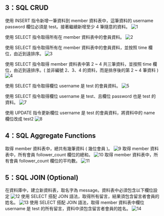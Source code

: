 ## 3：SQL CRUD
使用 INSERT 指令新增一筆資料到 member 資料表中，這筆資料的 username password 欄位必須是 test。接著繼續新增至少 4 筆隨意的資料。
![1](https://user-images.githubusercontent.com/95632624/151668387-9fe501b0-8c93-4f24-9cf2-5dc841f1785c.jpg)

使用 SELECT 指令取得所有在 member 資料表中的會員資料。
![2](https://user-images.githubusercontent.com/95632624/151668455-30d86080-3c38-47b3-a3a8-8935c32e1b48.jpg)

使用 SELECT 指令取得所有在 member 資料表中的會員資料，並按照 time 欄位，由近到遠排序。
![3](https://user-images.githubusercontent.com/95632624/151668459-5630985c-e409-45bd-bb71-93bdd67a7130.jpg)

使用 SELECT 指令取得 member 資料表中第 2 ~ 4 共三筆資料，並按照 time 欄位，由近到遠排序。( 並非編號 2、3、4 的資料，而是排序後的第 2 ~ 4 筆資料 )
![4](https://user-images.githubusercontent.com/95632624/151668465-b5ab5c1c-897a-4c35-92d7-70d6779bb2ad.jpg)

使用 SELECT 指令取得欄位 username 是 test 的會員資料。
![5](https://user-images.githubusercontent.com/95632624/151668468-9d455bfb-9618-43f9-af1f-94324529cf77.jpg)

使用 SELECT 指令取得欄位 username 是 test、且欄位 password 也是 test 的資料。
![7](https://user-images.githubusercontent.com/95632624/151668472-3f8bc896-a99e-4733-a522-cd3a43eeff89.jpg)
 
使用 UPDATE 指令更新欄位 username 是 test 的會員資料，將資料中的 name 欄位改成 test2
![8](https://user-images.githubusercontent.com/95632624/151668475-cfb59a02-acb8-4f86-8abc-3964f2a09c9d.jpg)

## 4：SQL Aggregate Functions
取得 member 資料表中，總共有幾筆資料 ( 幾位會員 )。
![9](https://user-images.githubusercontent.com/95632624/151668482-8f28adb9-0583-4df0-bd88-217c660ffc4a.jpg)
取得 member 資料表中，所有會員 follower_count 欄位的總和。
![10](https://user-images.githubusercontent.com/95632624/151668493-9a9b9372-e841-41ba-9bb5-5d922acf06b9.jpg)
取得 member 資料表中，所有會員 follower_count 欄位的平均數。
![11](https://user-images.githubusercontent.com/95632624/151668497-3bae7cc3-2dca-4e86-965d-1d12bf804043.jpg)

## 5：SQL JOIN (Optional)
在資料庫中，建立新資料表，取名字為 message。資料表中必須包含以下欄位設定
![12](https://user-images.githubusercontent.com/95632624/151668506-4d139b6e-4c08-4044-82c5-2845cd3723dc.jpg)
使用 SELECT 搭配 JOIN 語法，取得所有留言，結果須包含留言者會員的姓名。
![13](https://user-images.githubusercontent.com/95632624/151668531-d59d5ad4-18e4-4ef6-bd4d-1a5f895bb1a1.jpg)
使用 SELECT 搭配 JOIN 語法，取得 member 資料表中欄位 username 是 test 的所有留言，資料中須包含留言者會員的姓名。
![14](https://user-images.githubusercontent.com/95632624/151668544-15837849-c7a8-4b99-8f02-5fa077f3ff8b.jpg)

